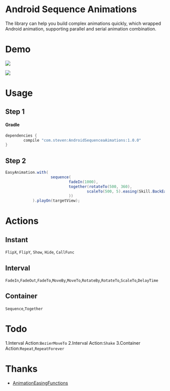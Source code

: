 # Android Sequence Animations
The library can help you build complex animations quickly, which wrapped Android animation, supporting parallel and serial animation combination.

# Demo
![](https://github.com/suleisteven/AndroidSequenceAnimations/blob/master/capture/anim1.gif)

![](https://github.com/suleisteven/AndroidSequenceAnimations/blob/master/capture/anim2.gif)

# Usage

## Step 1

#### Gradle
```groovy
dependencies {
        compile "com.steven:AndroidSequenceaAimations:1.0.0"
}
```
## Step 2

```java
EasyAnimation.with(
                    sequence(
                            fadeIn(1000), 
                            together(rotateTo(500, 360), 
                                    scaleTo(500, 5).easing(Skill.BackEaseIn)
                            ))
            ).playOn(targetView);
```

# Actions
## Instant
`FlipX`, `FlipY`, `Show`, `Hide`, `CallFunc`

## Interval
`FadeIn`,`FadeOut`,`FadeTo`,`MoveBy`,`MoveTo`,`RotateBy`,`RotateTo`,`ScaleTo`,`DelayTime`

## Container
`Sequence`,`Together`

# Todo
1.Interval Action:`BezierMoveTo`
2.Interval Action:`Shake`
3.Container Action:`Repeat`,`RepeatForever`


# Thanks

- [AnimationEasingFunctions](https://github.com/daimajia/AnimationEasingFunctions)
